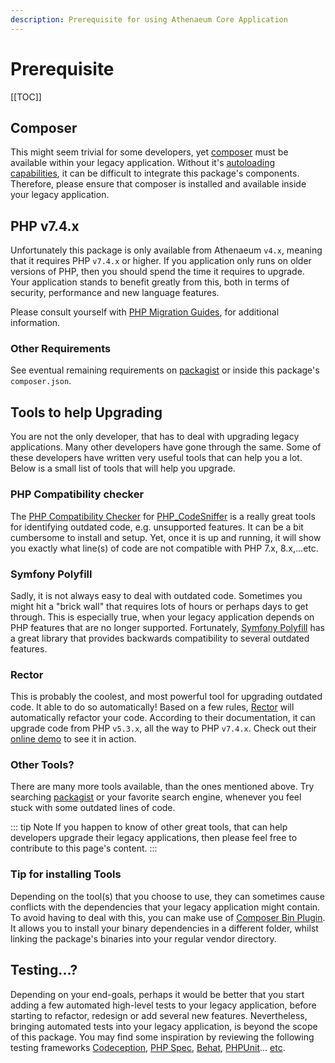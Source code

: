 ```yaml
---
description: Prerequisite for using Athenaeum Core Application
---
```


# Prerequisite

[[TOC]]

## Composer

This might seem trivial for some developers, yet [composer](https://getcomposer.org/) must be available within your legacy application.
Without it's [autoloading capabilities](https://getcomposer.org/doc/01-basic-usage.md#autoloading), it can be difficult to integrate this package's components.
Therefore, please ensure that composer is installed and available inside your legacy application.

## PHP v7.4.x

Unfortunately this package is only available from Athenaeum `v4.x`, meaning that it requires PHP `v7.4.x` or higher.
If you application only runs on older versions of PHP, then you should spend the time it requires to upgrade.
Your application stands to benefit greatly from this, both in terms of security, performance and new language features.

Please consult yourself with [PHP Migration Guides](https://www.php.net/manual/en/migration74.php), for additional information.

### Other Requirements

See eventual remaining requirements on [packagist](https://packagist.org/packages/aedart/athenaeum-core) or inside this package's `composer.json`.

## Tools to help Upgrading

You are not the only developer, that has to deal with upgrading legacy applications.
Many other developers have gone through the same. Some of these developers have written very useful tools that can help you a lot.
Below is a small list of tools that will help you upgrade.

### PHP Compatibility checker

The [PHP Compatibility Checker](https://github.com/PHPCompatibility/PHPCompatibility) for [PHP_CodeSniffer](https://github.com/squizlabs/PHP_CodeSniffer) is a really great tools for identifying outdated code, e.g. unsupported features.
It can be a bit cumbersome to install and setup. Yet, once it is up and running, it will show you exactly what line(s) of code are not compatible with PHP 7.x, 8.x,...etc.

### Symfony Polyfill

Sadly, it is not always easy to deal with outdated code. Sometimes you might hit a "brick wall" that requires lots of hours or perhaps days to get through.
This is especially true, when your legacy application depends on PHP features that are no longer supported. 
Fortunately, [Symfony Polyfill](https://github.com/symfony/polyfill) has a great library that provides backwards compatibility to several outdated features.

### Rector

This is probably the coolest, and most powerful tool for upgrading outdated code. It able to do so automatically!
Based on a few rules, [Rector](https://getrector.org/) will automatically refactor your code.
According to their documentation, it can upgrade code from PHP `v5.3.x`, all the way to PHP `v7.4.x`.
Check out their [online demo](https://getrector.org/demo) to see it in action.

### Other Tools?

There are many more tools available, than the ones mentioned above.
Try searching [packagist](https://packagist.org/) or your favorite search engine, whenever you feel stuck with some outdated lines of code. 

::: tip Note
If you happen to know of other great tools, that can help developers upgrade their legacy applications, then please feel free to contribute to this page's content.
:::

### Tip for installing Tools

Depending on the tool(s) that you choose to use, they can sometimes cause conflicts with the dependencies that your legacy application might contain.
To avoid having to deal with this, you can make use of [Composer Bin Plugin](https://github.com/bamarni/composer-bin-plugin).
It allows you to install your binary dependencies in a different folder, whilst linking the package's binaries into your regular vendor directory.

## Testing...?

Depending on your end-goals, perhaps it would be better that you start adding a few automated high-level tests to your legacy application, before starting to refactor, redesign or add several new features.
Nevertheless, bringing automated tests into your legacy application, is beyond the scope of this package.
You may find some inspiration by reviewing the following testing frameworks [Codeception](https://codeception.com/), [PHP Spec](http://www.phpspec.net), [Behat](https://docs.behat.org), [PHPUnit](https://phpunit.de/)... [etc](https://www.google.com/search?q=php+testing+frameworks).

